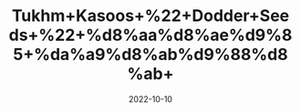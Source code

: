 ---
title: 'Tukhm+Kasoos+%22+Dodder+Seeds+%22+%d8%aa%d8%ae%d9%85+%da%a9%d8%ab%d9%88%d8%ab+'
date: '2022-10-10' 
metatag: '' 
inventory: '0' 
draft: false 
# meta description 
shortDescripton: 'Dodder+contains+chemicals+that+act+like+antioxidants.+These+chemicals+might+help+to%ef%bf%bdslow+the+growth+of+cancer+cells%2c+and+improve+the+health+of+the+liver%2c+the+kidneys%2c+and+the+nervous+system.'
description: 'Seed'
longdescription: ''
featured: True
# product Price
price: '40.0'
# Product Short Description
shortDescription: 'Dodder+contains+chemicals+that+act+like+antioxidants.+These+chemicals+might+help+to%ef%bf%bdslow+the+growth+of+cancer+cells%2c+and+improve+the+health+of+the+liver%2c+the+kidneys%2c+and+the+nervous+system.'
productID: '71DA6A5C-9C24-ED11-9968-005056B3A416'
type: 'products'
category: 'Seed' 
thumnailproduct: 'https://eraconnect.blob.core.windows.net/product-images/aminsaddiquidawakhana/71DA6A5C-9C24-ED11-9968-005056B3A416.webp' 
images:
  - image: 'https://eraconnect.blob.core.windows.net/product-images/aminsaddiquidawakhana/71DA6A5C-9C24-ED11-9968-005056B3A416.webp'  
Variants:
---